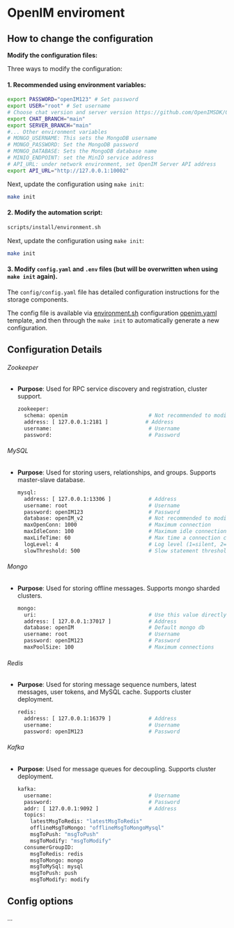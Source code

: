 # OpenIM enviroment


## How to change the configuration


**Modify the configuration files:**

Three ways to modify the configuration:

#### **1. Recommended using environment variables:**

```bash
export PASSWORD="openIM123" # Set password
export USER="root" # Set username
# Choose chat version and server version https://github.com/OpenIMSDK/Open-IM-Server/blob/main/docs/conversions/images.md, eg: main, release-v*.*
export CHAT_BRANCH="main"
export SERVER_BRANCH="main"
#... Other environment variables
# MONGO_USERNAME: This sets the MongoDB username
# MONGO_PASSWORD: Set the MongoDB password
# MONGO_DATABASE: Sets the MongoDB database name
# MINIO_ENDPOINT: set the MinIO service address
# API_URL: under network environment, set OpenIM Server API address
export API_URL="http://127.0.0.1:10002"
```

Next, update the configuration using `make init`:

```bash
make init
```

#### **2. Modify the automation script:**

```bash
scripts/install/environment.sh
```

Next, update the configuration using `make init`:

```bash
make init
```

#### 3. Modify `config.yaml` and `.env` files (but will be overwritten when using `make init` again).

The `config/config.yaml` file has detailed configuration instructions for the storage components.


The config file is available via [environment.sh](https://github.com/OpenIMSDK/Open-IM-Server/blob/main/scripts/install/environment.sh) configuration [openim.yaml](https://github.com/OpenIMSDK/Open-IM-Server/blob/main/deployments/templates/openim.yaml) template, and then through the `make init` to automatically generate a new configuration.




## Configuration Details

###### Zookeeper

- **Purpose**: Used for RPC service discovery and registration, cluster support.
  
    ```bash
    zookeeper:
      schema: openim                          # Not recommended to modify
      address: [ 127.0.0.1:2181 ]            # Address
      username:                               # Username
      password:                               # Password
    ```

###### MySQL

- **Purpose**: Used for storing users, relationships, and groups. Supports master-slave database.

    ```bash
    mysql:
      address: [ 127.0.0.1:13306 ]            # Address
      username: root                          # Username
      password: openIM123                     # Password
      database: openIM_v2                     # Not recommended to modify
      maxOpenConn: 1000                       # Maximum connection
      maxIdleConn: 100                        # Maximum idle connection
      maxLifeTime: 60                         # Max time a connection can be reused (seconds)
      logLevel: 4                             # Log level (1=silent, 2=error, 3=warn, 4=info)
      slowThreshold: 500                      # Slow statement threshold (milliseconds)
    ```

###### Mongo

- **Purpose**: Used for storing offline messages. Supports mongo sharded clusters.

    ```bash
    mongo:
      uri:                                    # Use this value directly if not empty
      address: [ 127.0.0.1:37017 ]            # Address
      database: openIM                        # Default mongo db
      username: root                          # Username
      password: openIM123                     # Password
      maxPoolSize: 100                        # Maximum connections
    ```

###### Redis

- **Purpose**: Used for storing message sequence numbers, latest messages, user tokens, and MySQL cache. Supports cluster deployment.

    ```bash
    redis:
      address: [ 127.0.0.1:16379 ]            # Address
      username:                               # Username
      password: openIM123                     # Password
    ```

###### Kafka

- **Purpose**: Used for message queues for decoupling. Supports cluster deployment.

    ```bash
    kafka:
      username:                               # Username
      password:                               # Password
      addr: [ 127.0.0.1:9092 ]                # Address
      topics:
        latestMsgToRedis: "latestMsgToRedis"
        offlineMsgToMongo: "offlineMsgToMongoMysql"
        msgToPush: "msgToPush"
        msgToModify: "msgToModify"
      consumerGroupID:
        msgToRedis: redis
        msgToMongo: mongo
        msgToMySql: mysql
        msgToPush: push
        msgToModify: modify
    ```



## Config options

...